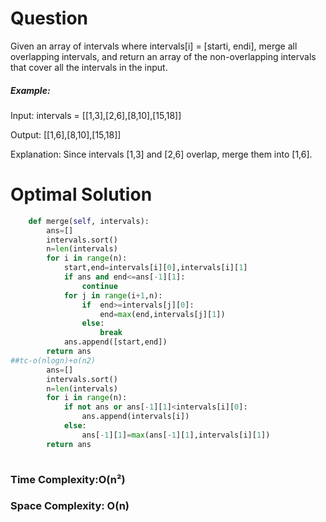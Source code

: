 # Question

Given an array of intervals where intervals[i] = [starti, endi], merge all overlapping intervals, and
return an array of the non-overlapping intervals that cover all the intervals in the input.


##### Example:
Input: intervals = [[1,3],[2,6],[8,10],[15,18]]

Output: [[1,6],[8,10],[15,18]]

Explanation: Since intervals [1,3] and [2,6] overlap, merge them into [1,6].



# Optimal Solution


``` python
    def merge(self, intervals):
        ans=[]
        intervals.sort()
        n=len(intervals)
        for i in range(n):
            start,end=intervals[i][0],intervals[i][1]
            if ans and end<=ans[-1][1]:
                continue
            for j in range(i+1,n):
                if  end>=intervals[j][0]:
                    end=max(end,intervals[j][1])
                else:
                    break
            ans.append([start,end])
        return ans
##tc-o(nlogn)+o(n2)
        ans=[]
        intervals.sort()
        n=len(intervals)
        for i in range(n):
            if not ans or ans[-1][1]<intervals[i][0]:
                ans.append(intervals[i])
            else:
                ans[-1][1]=max(ans[-1][1],intervals[i][1])
        return ans
            
```
### Time Complexity:O(n²)
### Space Complexity: O(n) 
